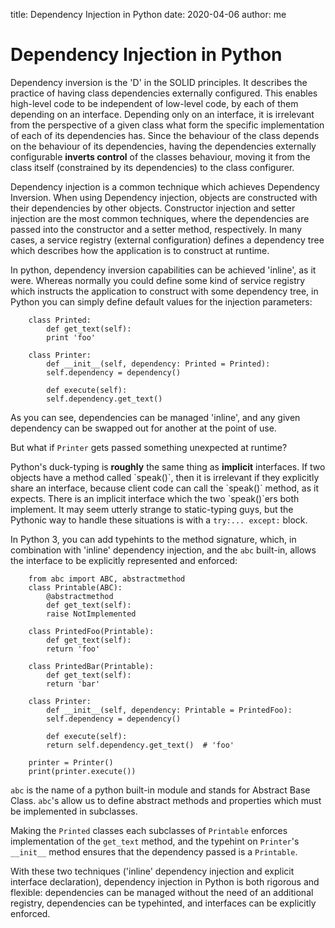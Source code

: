 title: Dependency Injection in Python
date: 2020-04-06
author: me

# Dependency Injection in Python


Dependency inversion is the 'D' in the SOLID principles. It
describes the practice of having class dependencies externally
configured. This enables high-level code to be independent of
low-level code, by each of them depending on an
interface. Depending only on an interface, it is irrelevant from
the perspective of a given class what form the specific
implementation of each of its dependencies has. Since the
behaviour of the class depends on the behaviour of its
dependencies, having the dependencies externally configurable
**inverts control** of the classes behaviour, moving it from the
class itself (constrained by its dependencies) to the class
configurer.

Dependency injection is a common technique which achieves
Dependency Inversion. When using Dependency injection, objects
are constructed with their dependencies by other
objects. Constructor injection and setter injection are the most
common techniques, where the dependencies are passed into the
constructor and a setter method, respectively. In many cases, a
service registry (external configuration) defines a dependency
tree which describes how the application is to construct at
runtime.

In python, dependency inversion capabilities can be achieved
'inline', as it were. Whereas normally you could define some kind
of service registry which instructs the application to construct
with some dependency tree, in Python you can simply define default
values for the injection parameters:
```
    class Printed:
        def get_text(self):
    	print 'foo'
    
    class Printer:
        def __init__(self, dependency: Printed = Printed):
    	self.dependency = dependency()
    
        def execute(self):
    	self.dependency.get_text()
```
As you can see, dependencies can be managed 'inline', and any
given dependency can be swapped out for another at the point of
use.

But what if `Printer` gets passed something unexpected at runtime?

Python's duck-typing is ****roughly**** the same thing as **implicit**
interfaces. If two objects have a method called \`speak()\`, then it
is irrelevant if they explicitly share an interface, because
client code can call the \`speak()\` method, as it expects. There is
an implicit interface which the two \`speak()\`ers both
implement. It may seem utterly strange to static-typing guys, but the
Pythonic way to handle these situations is with a
`try:... except:` block.

In Python 3, you can add typehints to the method signature, which,
in combination with 'inline' dependency injection, and the `abc`
built-in, allows the interface to be explicitly represented and
enforced:
```
    from abc import ABC, abstractmethod
    class Printable(ABC):
        @abstractmethod
        def get_text(self):
    	raise NotImplemented
    
    class PrintedFoo(Printable):
        def get_text(self):
    	return 'foo'
    
    class PrintedBar(Printable):
        def get_text(self):
    	return 'bar'
    
    class Printer:
        def __init__(self, dependency: Printable = PrintedFoo):
    	self.dependency = dependency()
    
        def execute(self):
    	return self.dependency.get_text()  # 'foo'
    
    printer = Printer()
    print(printer.execute())
```
`abc` is the name of a python built-in module and stands for
Abstract Base Class. `abc`'s allow us to define abstract methods
and properties which must be implemented in subclasses.

Making the `Printed` classes each subclasses of `Printable`
enforces implementation of the `get_text` method, and the typehint
on `Printer`'s `__init__` method ensures that the dependency
passed is a `Printable`.

With these two techniques ('inline' dependency injection and
explicit interface declaration), dependency injection in Python is
both rigorous and flexible: dependencies can be managed without
the need of an additional registry, dependencies can be
typehinted, and interfaces can be explicitly enforced.
